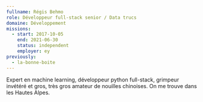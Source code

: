 ```yaml
---
fullname: Régis Behmo
role: Développeur full-stack senior / Data trucs
domaine: Développement
missions:
  - start: 2017-10-05
    end: 2021-06-30
    status: independent
    employer: ey
previously:
  - la-bonne-boite
---
```

Expert en machine learning, développeur python full-stack, grimpeur invétéré et gros, très gros amateur de nouilles chinoises. On me trouve dans les Hautes Alpes.